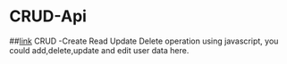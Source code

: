 # CRUD-Api
##[link](https://crud-alldone.netlify.app/)
CRUD -Create Read Update Delete operation using javascript, you could add,delete,update and edit user data here.
